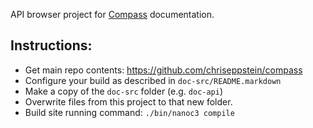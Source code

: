 API browser project for [Compass](http://compass-style.org/) documentation.

## Instructions:

  - Get main repo contents: https://github.com/chriseppstein/compass
  - Configure your build as described in `doc-src/README.markdown`
  - Make a copy of the `doc-src` folder (e.g. `doc-api`)
  - Overwrite files from this project to that new folder.
  - Build site running command: `./bin/nanoc3 compile`
